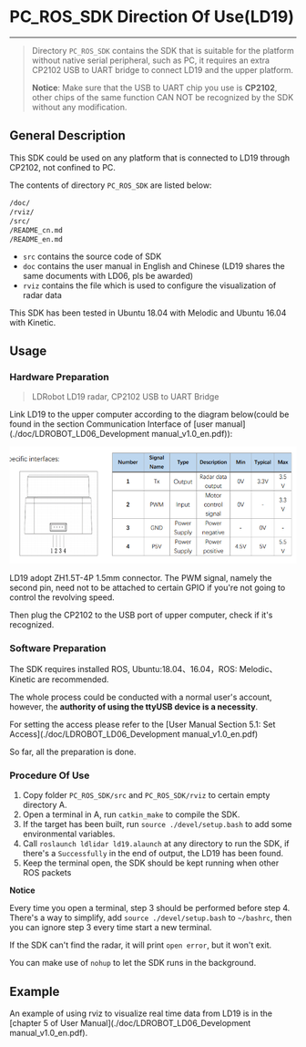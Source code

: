 # PC_ROS_SDK Direction Of Use(LD19)

---

> Directory `PC_ROS_SDK` contains the SDK that is suitable for the platform without native serial peripheral, such as PC, it requires an extra CP2102 USB to UART bridge to connect LD19 and the upper platform.
>
> **Notice**: Make sure that the USB to UART chip you use is **CP2102**, other chips of the same function CAN NOT be recognized by the SDK without any modification.

## General Description

This SDK could be used on any platform that is connected to LD19 through CP2102, not confined to PC.

The contents of directory `PC_ROS_SDK` are listed below:

```
/doc/
/rviz/
/src/
/README_cn.md
/README_en.md
```

+ `src` contains the source code of SDK
+ `doc` contains the user manual in English and Chinese (LD19 shares the same documents with LD06, pls be awarded)
+ `rviz` contains the file which is used to configure the visualization of radar data

This SDK has been tested in Ubuntu 18.04 with Melodic and Ubuntu 16.04 with    Kinetic.

## Usage

### Hardware Preparation

> LDRobot LD19 radar, CP2102 USB to UART Bridge

Link LD19 to the upper computer according to the diagram below(could be found in the section Communication Interface of [user manual](./doc/LDROBOT_LD06_Development manual_v1.0_en.pdf)):

![schematic](../pic/en_conne.png)

LD19 adopt ZH1.5T-4P 1.5mm connector. The PWM signal, namely the second pin, need not to be attached to certain GPIO if you're not going to control the revolving speed.

Then plug the CP2102 to the USB port of upper computer, check if it's recognized.

### Software Preparation

The SDK requires installed ROS, Ubuntu:18.04、16.04，ROS: Melodic、Kinetic are recommended.

The whole process could be conducted with a normal user's account, however, the **authority of using the ttyUSB device is a necessity**.

For setting the access please refer to the [User Manual Section 5.1: Set Access](./doc/LDROBOT_LD06_Development manual_v1.0_en.pdf)

So far, all the preparation is done.

### Procedure Of Use

1. Copy folder `PC_ROS_SDK/src` and `PC_ROS_SDK/rviz` to certain empty directory A.
2. Open a terminal in A, run `catkin_make` to compile the SDK.
3. If the target has been built, run `source ./devel/setup.bash` to add some environmental variables.
4. Call `roslaunch ldlidar ld19.alaunch` at any directory to run the SDK, if there's a `Successfully` in the end of output, the LD19 has been found.
5.  Keep the terminal open, the SDK should be kept running when other ROS packets 

**Notice**

Every time you open a terminal, step 3 should be performed before step 4. There's a way to simplify, add `source ./devel/setup.bash` to `~/bashrc`, then you can ignore step 3 every time start a new terminal.

If the SDK can't find the radar, it will print `open error`, but it won't exit.

You can make use of `nohup` to let the SDK runs in the background.

## Example

An example of using rviz to visualize real time data from LD19 is in the [chapter 5 of User Manual](./doc/LDROBOT_LD06_Development manual_v1.0_en.pdf).


